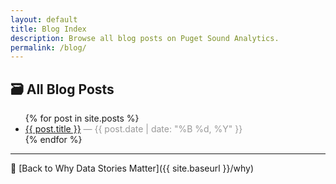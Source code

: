 ```yaml
---
layout: default
title: Blog Index
description: Browse all blog posts on Puget Sound Analytics.
permalink: /blog/
---
```


## 🗃️ All Blog Posts

<ul>
  {% for post in site.posts %}
    <li>
      <a href="{{ post.url }}">{{ post.title }}</a> 
      <span style="color: #999;"> — {{ post.date | date: "%B %d, %Y" }}</span>
    </li>
  {% endfor %}
</ul>

---

📌 [Back to Why Data Stories Matter]({{ site.baseurl }}/why)
